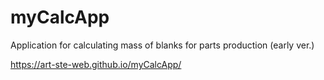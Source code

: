 # myCalcApp
 Application for calculating mass of blanks for parts production (early ver.)
 
 https://art-ste-web.github.io/myCalcApp/
